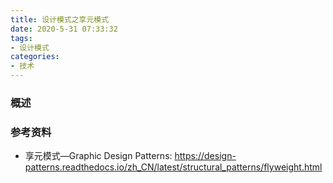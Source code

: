 ```yaml
---
title: 设计模式之享元模式
date: 2020-5-31 07:33:32
tags:
- 设计模式
categories:
- 技术
---
```


### 概述



<!-- more -->

### 参考资料

- 享元模式—Graphic Design Patterns: <https://design-patterns.readthedocs.io/zh_CN/latest/structural_patterns/flyweight.html> 
